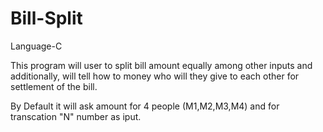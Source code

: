 # Bill-Split
Language-C

This program will user to split bill amount equally among other inputs and additionally, will tell how to money who will they give to each other for settlement of the bill.

By Default it will ask amount for 4 people (M1,M2,M3,M4) and for transcation "N" number as iput.
